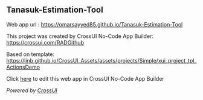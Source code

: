 ## Tanasuk-Estimation-Tool
Web app url : https://omarsayyed85.github.io/Tanasuk-Estimation-Tool

This project was created by CrossUI No-Code App Builder: https://crossui.com/RADGithub

Based on template: https://linb.github.io/CrossUI_Assets/assets/projects/Simple/xui_project_tpl_ActionsDemo

Click [here](https://crossui.com/RADGithub/#!from=github&owner=omarsayyed85&repo=Tanasuk-Estimation-Tool) to edit this web app in CrossUI No-Code App Builder

<i>Powered by [CrossUI](https://crossui.com)</i>

